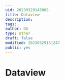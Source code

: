 ```yaml
---
uid: 20230329145808
title: Dataview
description: 
tags: 
author: OS
type: other
draft: false
modified: 20230329151247
public: yes
---
```


# Dataview